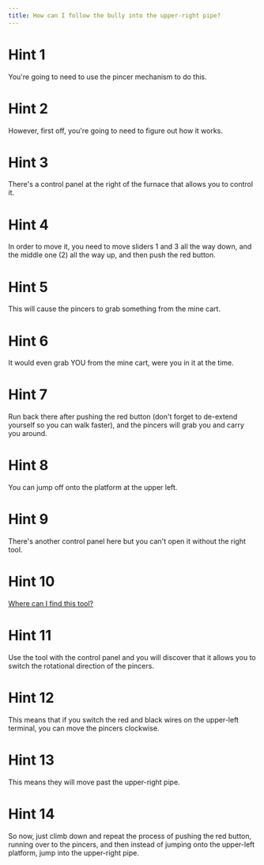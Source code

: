 ```yaml
---
title: How can I follow the bully into the upper-right pipe?
---
```

# Hint 1
You're going to need to use the pincer mechanism to do this.

# Hint 2
However, first off, you're going to need to figure out how it works.

# Hint 3
There's a control panel at the right of the furnace that allows you to control it.

# Hint 4
In order to move it, you need to move sliders 1 and 3 all the way down, and the middle one (2) all the way up, and then push the red button.

# Hint 5
This will cause the pincers to grab something from the mine cart.

# Hint 6
It would even grab YOU from the mine cart, were you in it at the time.

# Hint 7
Run back there after pushing the red button (don't forget to de-extend yourself so you can walk faster), and the pincers will grab you and carry you around.

# Hint 8
You can jump off onto the platform at the upper left.

# Hint 9
There's another control panel here but you can't open it without the right tool.

# Hint 10
[Where can I find this tool?][220]

# Hint 11
Use the tool with the control panel and you will discover that it allows you to switch the rotational direction of the pincers.

# Hint 12
This means that if you switch the red and black wires on the upper-left terminal, you can move the pincers clockwise.

# Hint 13
This means they will move past the upper-right pipe.

# Hint 14
So now, just climb down and repeat the process of pushing the red button, running over to the pincers, and then instead of jumping onto the upper-left platform, jump into the upper-right pipe.

<!-- INTERNAL LINKS -->
[220]: /00193/00195/00220/index.md
